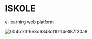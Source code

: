 # ISKOLE
e-learning web platform
<!--[![HitCount](http://hits.dwyl.com/hashan99/ISKOLE.svg)](http://hits.dwyl.com/{username}/{project})-->
 ![004b173f6e3d6843df10114e087f30a8](https://user-images.githubusercontent.com/55059232/97798712-889dc580-1c4e-11eb-93c3-42a57d717799.gif) 
